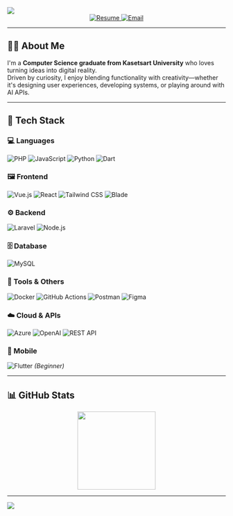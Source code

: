 <!-- 🌊 Full-width Waving Header -->
<img src="https://capsule-render.vercel.app/api?type=waving&color=gradient&height=180&section=header&text=Hi%20there!%20I'm%20Nyx%20🧑‍💻&fontColor=ffffff&fontSize=40&animation=fadeIn" />

<div align="center">
  <a href="https://nyxtheeranut.github.io/resume/" target="_blank">
    <img src="https://img.shields.io/badge/My%20Resume-FFFFFF?style=for-the-badge&logo=readthedocs&logoColor=black" alt="Resume" />
  </a>
  
  <a href="mailto:theeranut.sutha@gmail.com" target="_blank">
    <img src="https://img.shields.io/badge/Email-Me-FFFFFF?style=for-the-badge&logo=gmail&logoColor=EA4335" alt="Email" />
  </a>
</div>

---

## 👨‍🎓 About Me

I'm a **Computer Science graduate from Kasetsart University** who loves turning ideas into digital reality.  
Driven by curiosity, I enjoy blending functionality with creativity—whether it's designing user experiences, developing systems, or playing around with AI APIs.

---

## 🧰 Tech Stack

### 💻 Languages  
![PHP](https://img.shields.io/badge/PHP-FFFFFF?style=for-the-badge&logo=php&logoColor=8892BF)
![JavaScript](https://img.shields.io/badge/JavaScript-FFFFFF?style=for-the-badge&logo=javascript&logoColor=F7DF1E)
![Python](https://img.shields.io/badge/Python-FFFFFF?style=for-the-badge&logo=python&logoColor=3670A0)
![Dart](https://img.shields.io/badge/Dart-FFFFFF?style=for-the-badge&logo=dart&logoColor=0175C2)

### 🖼️ Frontend  
![Vue.js](https://img.shields.io/badge/Vue.js-FFFFFF?style=for-the-badge&logo=vue.js&logoColor=4FC08D)
![React](https://img.shields.io/badge/React-FFFFFF?style=for-the-badge&logo=react&logoColor=61DAFB)
![Tailwind CSS](https://img.shields.io/badge/TailwindCSS-FFFFFF?style=for-the-badge&logo=tailwind-css&logoColor=0EA5E9)
![Blade](https://img.shields.io/badge/Blade-FFFFFF?style=for-the-badge&logo=laravel&logoColor=F72C1F)

### ⚙️ Backend  
![Laravel](https://img.shields.io/badge/Laravel-FFFFFF?style=for-the-badge&logo=laravel&logoColor=F72C1F)
![Node.js](https://img.shields.io/badge/Node.js-FFFFFF?style=for-the-badge&logo=node.js&logoColor=339933)

### 🗄️ Database  
![MySQL](https://img.shields.io/badge/MySQL-FFFFFF?style=for-the-badge&logo=mysql&logoColor=005C84)

### 🔧 Tools & Others  
![Docker](https://img.shields.io/badge/Docker-FFFFFF?style=for-the-badge&logo=docker&logoColor=2496ED)
![GitHub Actions](https://img.shields.io/badge/GitHub_Actions-FFFFFF?style=for-the-badge&logo=github-actions&logoColor=2088FF)
![Postman](https://img.shields.io/badge/Postman-FFFFFF?style=for-the-badge&logo=postman&logoColor=FF6C37)
![Figma](https://img.shields.io/badge/Figma-FFFFFF?style=for-the-badge&logo=figma&logoColor=F24E1E)

### ☁️ Cloud & APIs  
![Azure](https://img.shields.io/badge/Azure-FFFFFF?style=for-the-badge&logo=microsoftazure&logoColor=0078D4)
![OpenAI](https://img.shields.io/badge/OpenAI-FFFFFF?style=for-the-badge&logo=openai&logoColor=412991)
![REST API](https://img.shields.io/badge/REST_API-FFFFFF?style=for-the-badge&logo=json&logoColor=FF5733)

### 📱 Mobile  
![Flutter](https://img.shields.io/badge/Flutter-FFFFFF?style=for-the-badge&logo=flutter&logoColor=02569B) _(Beginner)_

---

## 📊 GitHub Stats

<p align="center">
  <img src="https://github-readme-stats.vercel.app/api/top-langs/?username=nyxtheeranut&layout=compact&theme=graywhite" height="180" />
</p>

---

<img src="https://capsule-render.vercel.app/api?type=waving&color=gradient&height=120&section=footer" />
